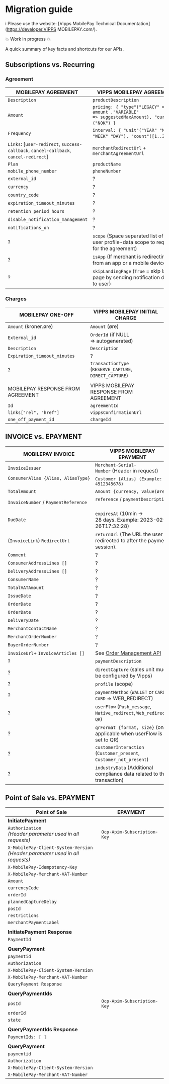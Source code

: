 <!-- START_METADATA
---
title: MobilePay migration guide
sidebar_label: Migration guide
sidebar_position: 10
pagination_next: null
pagination_prev: null
---
END_METADATA -->

# Migration guide

<!-- START_COMMENT -->

ℹ️ Please use the website:
[Vipps MobilePay Technical Documentation](https://developer.VIPPS MOBILEPAY.com/).

<!-- END_COMMENT -->

💥 Work in progress 💥

A quick summary of key facts and shortcuts for our APIs​.

## Subscriptions vs. Recurring

### Agreement

| MOBILEPAY AGREEMENT               ​ | VIPPS MOBILEPAY AGREEMENT​                                                                              |
|------------------------------------|--------------------------------------------------------------------------------------------------------|
| `Description ​`                     | `productDescription​`                                                                                   |
| `Amount​`                           | `pricing: { "type"("LEGACY" => amount ,"VARIABLE" => suggestedMaxAmount), "currency"("NOK") }`        ​ |
| `Frequency​`                        | `interval: { "unit"("YEAR" "MONTH" "WEEK" "DAY"), "count"([1..31]) }`                                 ​ |
| `Links`: [`user-redirect`, `success-callback`, `cancel-callback`, `cancel-redirect`]  | `merchantRedirectUrl` + `merchantAgreementUrl​`      |
| `Plan​`                             | `productName​`                                                                                          |
| `mobile_phone_number​`              | `phoneNumber​`                                                                                          |
| `external_id​`                      | ?​ |
| `currency​`                         | ?​ |
| `country_code​`                     | ?​ |
| `expiration_timeout_minutes​`       | ?​ |
| `retention_period_hours​`           | ?​ |
| `disable_notification_management​`  | ?​ |
| `notifications_on​`                 | ?​ |
| ?​                                  | `scope` (Space separated list of the user profile-data scope to require for the agreement)​             |
| ?​                                  | `isApp` (If merchant is redirecting user from an app or a mobile device)​                               |
| ?​                                  | `skipLandingPage` (`True` = skip landing page by sending notification directly to user)​                |

### Charges

| MOBILEPAY ONE-OFF​                    | VIPPS MOBILEPAY INITIAL CHARGE​                                                                 |
|--------------------------------------|------------------------------------------------------------------------------------------------|
| `Amount` (kroner.øre)               ​ | `Amount` (øre)​                                                                                 |
| `External_id​`                        | `OrderId` (if NULL => autogenerated)​                                                           |
| `Description​`                        | `Description​`                                                                                  |
| `Expiration_timeout_minutes​`         | ?​                                                                                              |
| ?​                                    | `transactionType` (`RESERVE_CAPTURE`, `DIRECT_CAPTURE`)​                                        |
|                                      |  |
| MOBILEPAY RESPONSE FROM AGREEMENT    | VIPPS MOBILEPAY RESPONSE FROM AGREEMENT                                                        |
| `Id`                                 | `agreementId`                                                                                  |
| `links["rel", "href"]`               | `vippsConfirmationUrl`                                                                         |
| `one_off_payment_id`                 | `chargeId`                                                                                     |

## INVOICE vs. EPAYMENT

| MOBILEPAY INVOICE​                    | VIPPS MOBILEPAY EPAYMENT​                                                                        |
|--------------------------------------|-------------------------------------------------------------------------------------------------|
| `InvoiceIssuer​`                      | `Merchant-Serial-Number` (Header in request)                                                   ​ |
| `ConsumerAlias {Alias, AliasType}`  ​ | `Customer {Alias} (Example: 4512345678)`                                                        |
| `TotalAmount​`                        | `Amount {currency, value(øre)}​`                                                                 |
| `InvoiceNumber` / `PaymentReference​` | `reference` / `paymentDescription`                                                             ​ |
| `DueDate​`                            | `expiresAt` (10min -> 28 days. Example: 2023-02-26T17:32:28)​                                    |
| (`InvoiceLink`) `RedirectUrl`       ​ | `returnUrl` (The URL the user is redirected to after the payment session).​                      |
| `Comment​`                            | ?​ |
| `ConsumerAddressLines []`            | ?​ |
| `DeliveryAddressLines []`            | ?​ |
| `ConsumerName​`                       | ?​ |
| `TotalVATAmount​`                     | ?​ |
| `IssueDate`                          | ?​ |
| `OrderDate`                          | ?​ |
| `OrderDate`                          | ?​ |
| `DeliveryDate​`                       | ?​ |
| `MerchantContactName`                | ?​ |
| `MerchantOrderNumber`                | ?​ |
| `BuyerOrderNumber​`                   | ?​ |
| `InvoiceUrl`+ `InvoiceArticles []`​   | See [Order Management API](https://developer.vippsmobilepay.com/docs/APIs/order-management-api) |
| ?                                   ​ | `paymentDescription​`                                                                            |
| ?                                   ​ | `directCapture` (sales unit must be configured by Vipps)​                                        |
| ?​                                    | `profile` (scope)​                                                                               |
| ?                                   ​ | `paymentMethod` (`WALLET` or `CARD`. `CARD` => WEB_REDIRECT)​                                    |
| ?​                                    | `userFlow` (`Push_message`, `Native_redirect`, `Web_redirect`, `QR`)                           ​ |
| ?​                                    | `qrFormat {format, size}` (only applicable when userFlow is set to QR)                         ​ |
| ?​                                    | `customerInteraction` (`Customer_present`, `Customer_not_present`)​                              |
| ?​                                    | `industryData` (Additional compliance data related to the transaction)​                          |

## Point of Sale vs. EPAYMENT

| Point of Sale                                          ​ | EPAYMENT                     |
|---------------------------------------------------------|------------------------------|
| **InitiatePayment**                                     |                              |
| `Authorization` <br/>*(Header parameter used in all requests)* | `Ocp-Apim-Subscription-Key`  |
| `X-MobilePay-Client-System-Version`<br/>*(Header parameter used in all requests)* |          |
| `X-MobilePay-Idempotency-Key`                           |                              |
| `X-MobilePay-Merchant-VAT-Number`                       |                              |
| `Amount`                                                |                              |
| `currencyCode`                                          |                              |
| `orderId`                                               |                              |
| `plannedCaptureDelay`                                   |                              |
| `posId`                                                 |                              |
| `restrictions`                                          |                              |
| `merchantPaymentLabel`                                  |                              |
|                                                         |                              |
| **InitiatePayment Response**                            |                              |
| `PaymentId`                                             |                              |
|                                                         |                              |
| **QueryPayment**                                        |                              |
| `paymentid`                                             |                              |
| `Authorization`                                         |                              |
| `X-MobilePay-Client-System-Version`                     |                              |
| `X-MobilePay-Merchant-VAT-Number`                       |                              |
| `QueryPayment Response`                                 |                              |
|                                                         |                              |
| **QueryPaymentIds**                                     |                              |
| `posId`                                                 | `Ocp-Apim-Subscription-Key`  |
| `orderId`                                               |                              |
| `state`                                                 |                              |
|                                                         |                              |
| **QueryPaymentIds Response**                            |                              |
| `PaymentIds: [ ]`                                       |                              |
|                                                         |                              |
| **QueryPayment**                                        |                              |
| `paymentid`                                             |                              |
| `Authorization`                                         |                              |
| `X-MobilePay-Client-System-Version`                     |                              |
| `X-MobilePay-Merchant-VAT-Number`                       |                              |
